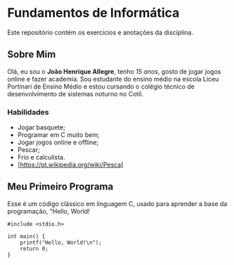 # Fundamentos de Informática 
Este repositório contém os exercícios e anotações da disciplina.

## Sobre Mim
Olá, eu sou o **João Henrique Allegre**, tenho *15 anos*, gosto de jogar jogos online e fazer academia.
Sou estudante do ensino médio na escola Liceu Portinari de Ensino Médio e estou cursando o colégio técnico de desenvolvimento de sistemas noturno no Cotil.

### Habilidades
- Jogar basquete;
- Programar em C muito bem;
- Jogar jogos online e offline;
- Pescar;
- Frio e calculista.
- [https://pt.wikipedia.org/wiki/Pesca]

## Meu Primeiro Programa
Esse é um código clássico em linguagem C, usado para aprender a base da programação, "Hello, World!
```
#include <stdio.h>

int main() {
    printf("Hello, World!\n");
    return 0;
}
```